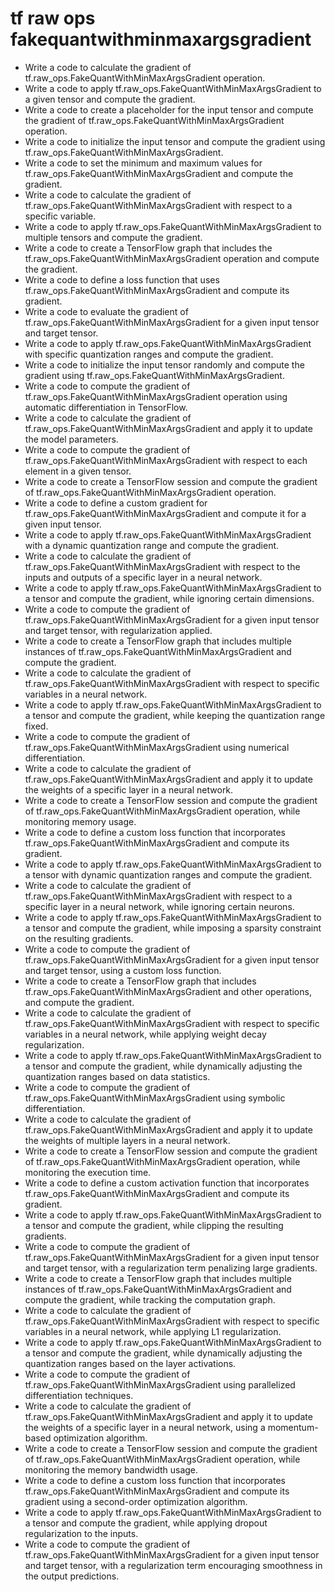# tf raw ops fakequantwithminmaxargsgradient

- Write a code to calculate the gradient of tf.raw_ops.FakeQuantWithMinMaxArgsGradient operation.
- Write a code to apply tf.raw_ops.FakeQuantWithMinMaxArgsGradient to a given tensor and compute the gradient.
- Write a code to create a placeholder for the input tensor and compute the gradient of tf.raw_ops.FakeQuantWithMinMaxArgsGradient operation.
- Write a code to initialize the input tensor and compute the gradient using tf.raw_ops.FakeQuantWithMinMaxArgsGradient.
- Write a code to set the minimum and maximum values for tf.raw_ops.FakeQuantWithMinMaxArgsGradient and compute the gradient.
- Write a code to calculate the gradient of tf.raw_ops.FakeQuantWithMinMaxArgsGradient with respect to a specific variable.
- Write a code to apply tf.raw_ops.FakeQuantWithMinMaxArgsGradient to multiple tensors and compute the gradient.
- Write a code to create a TensorFlow graph that includes the tf.raw_ops.FakeQuantWithMinMaxArgsGradient operation and compute the gradient.
- Write a code to define a loss function that uses tf.raw_ops.FakeQuantWithMinMaxArgsGradient and compute its gradient.
- Write a code to evaluate the gradient of tf.raw_ops.FakeQuantWithMinMaxArgsGradient for a given input tensor and target tensor.
- Write a code to apply tf.raw_ops.FakeQuantWithMinMaxArgsGradient with specific quantization ranges and compute the gradient.
- Write a code to initialize the input tensor randomly and compute the gradient using tf.raw_ops.FakeQuantWithMinMaxArgsGradient.
- Write a code to compute the gradient of tf.raw_ops.FakeQuantWithMinMaxArgsGradient operation using automatic differentiation in TensorFlow.
- Write a code to calculate the gradient of tf.raw_ops.FakeQuantWithMinMaxArgsGradient and apply it to update the model parameters.
- Write a code to compute the gradient of tf.raw_ops.FakeQuantWithMinMaxArgsGradient with respect to each element in a given tensor.
- Write a code to create a TensorFlow session and compute the gradient of tf.raw_ops.FakeQuantWithMinMaxArgsGradient operation.
- Write a code to define a custom gradient for tf.raw_ops.FakeQuantWithMinMaxArgsGradient and compute it for a given input tensor.
- Write a code to apply tf.raw_ops.FakeQuantWithMinMaxArgsGradient with a dynamic quantization range and compute the gradient.
- Write a code to calculate the gradient of tf.raw_ops.FakeQuantWithMinMaxArgsGradient with respect to the inputs and outputs of a specific layer in a neural network.
- Write a code to apply tf.raw_ops.FakeQuantWithMinMaxArgsGradient to a tensor and compute the gradient, while ignoring certain dimensions.
- Write a code to compute the gradient of tf.raw_ops.FakeQuantWithMinMaxArgsGradient for a given input tensor and target tensor, with regularization applied.
- Write a code to create a TensorFlow graph that includes multiple instances of tf.raw_ops.FakeQuantWithMinMaxArgsGradient and compute the gradient.
- Write a code to calculate the gradient of tf.raw_ops.FakeQuantWithMinMaxArgsGradient with respect to specific variables in a neural network.
- Write a code to apply tf.raw_ops.FakeQuantWithMinMaxArgsGradient to a tensor and compute the gradient, while keeping the quantization range fixed.
- Write a code to compute the gradient of tf.raw_ops.FakeQuantWithMinMaxArgsGradient using numerical differentiation.
- Write a code to calculate the gradient of tf.raw_ops.FakeQuantWithMinMaxArgsGradient and apply it to update the weights of a specific layer in a neural network.
- Write a code to create a TensorFlow session and compute the gradient of tf.raw_ops.FakeQuantWithMinMaxArgsGradient operation, while monitoring memory usage.
- Write a code to define a custom loss function that incorporates tf.raw_ops.FakeQuantWithMinMaxArgsGradient and compute its gradient.
- Write a code to apply tf.raw_ops.FakeQuantWithMinMaxArgsGradient to a tensor with dynamic quantization ranges and compute the gradient.
- Write a code to calculate the gradient of tf.raw_ops.FakeQuantWithMinMaxArgsGradient with respect to a specific layer in a neural network, while ignoring certain neurons.
- Write a code to apply tf.raw_ops.FakeQuantWithMinMaxArgsGradient to a tensor and compute the gradient, while imposing a sparsity constraint on the resulting gradients.
- Write a code to compute the gradient of tf.raw_ops.FakeQuantWithMinMaxArgsGradient for a given input tensor and target tensor, using a custom loss function.
- Write a code to create a TensorFlow graph that includes tf.raw_ops.FakeQuantWithMinMaxArgsGradient and other operations, and compute the gradient.
- Write a code to calculate the gradient of tf.raw_ops.FakeQuantWithMinMaxArgsGradient with respect to specific variables in a neural network, while applying weight decay regularization.
- Write a code to apply tf.raw_ops.FakeQuantWithMinMaxArgsGradient to a tensor and compute the gradient, while dynamically adjusting the quantization ranges based on data statistics.
- Write a code to compute the gradient of tf.raw_ops.FakeQuantWithMinMaxArgsGradient using symbolic differentiation.
- Write a code to calculate the gradient of tf.raw_ops.FakeQuantWithMinMaxArgsGradient and apply it to update the weights of multiple layers in a neural network.
- Write a code to create a TensorFlow session and compute the gradient of tf.raw_ops.FakeQuantWithMinMaxArgsGradient operation, while monitoring the execution time.
- Write a code to define a custom activation function that incorporates tf.raw_ops.FakeQuantWithMinMaxArgsGradient and compute its gradient.
- Write a code to apply tf.raw_ops.FakeQuantWithMinMaxArgsGradient to a tensor and compute the gradient, while clipping the resulting gradients.
- Write a code to compute the gradient of tf.raw_ops.FakeQuantWithMinMaxArgsGradient for a given input tensor and target tensor, with a regularization term penalizing large gradients.
- Write a code to create a TensorFlow graph that includes multiple instances of tf.raw_ops.FakeQuantWithMinMaxArgsGradient and compute the gradient, while tracking the computation graph.
- Write a code to calculate the gradient of tf.raw_ops.FakeQuantWithMinMaxArgsGradient with respect to specific variables in a neural network, while applying L1 regularization.
- Write a code to apply tf.raw_ops.FakeQuantWithMinMaxArgsGradient to a tensor and compute the gradient, while dynamically adjusting the quantization ranges based on the layer activations.
- Write a code to compute the gradient of tf.raw_ops.FakeQuantWithMinMaxArgsGradient using parallelized differentiation techniques.
- Write a code to calculate the gradient of tf.raw_ops.FakeQuantWithMinMaxArgsGradient and apply it to update the weights of a specific layer in a neural network, using a momentum-based optimization algorithm.
- Write a code to create a TensorFlow session and compute the gradient of tf.raw_ops.FakeQuantWithMinMaxArgsGradient operation, while monitoring the memory bandwidth usage.
- Write a code to define a custom loss function that incorporates tf.raw_ops.FakeQuantWithMinMaxArgsGradient and compute its gradient using a second-order optimization algorithm.
- Write a code to apply tf.raw_ops.FakeQuantWithMinMaxArgsGradient to a tensor and compute the gradient, while applying dropout regularization to the inputs.
- Write a code to compute the gradient of tf.raw_ops.FakeQuantWithMinMaxArgsGradient for a given input tensor and target tensor, with a regularization term encouraging smoothness in the output predictions.